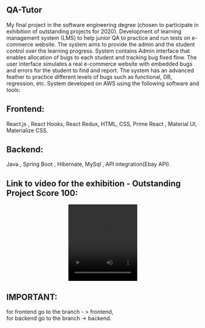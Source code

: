 ## QA-Tutor

My final project in the software engineering degree (chosen to participate in exhibition of outstanding projects for 2020). 
Development of learning management system (LMS) to help junior QA to practice and 
run tests on e-commerce website. The system aims to provide the admin and the 
student control over the learning progress. 
System contains Admin interface that enables allocation of bugs to each student and 
tracking bug fixed flow. The user interface simulates a real e-commerce website with 
embedded bugs and errors for the student to find and report. 
The system has an advanced feather to practice different levels of bugs such as 
functional, DB, regression, etc. 
System developed on AWS using the following software and tools:

## Frontend:
React.js , React Hooks, React Redux, HTML, CSS, Prime React , Material UI, Materialize CSS.

## Backend:
Java , Spring Boot , Hibernate, MySql , API integration(Ebay API).

## Link to video for the exhibition - Outstanding Project Score 100:
<p align="center">
<video src='https://www.youtube.com/watch?v=c8ycVGqO5sU' width='180' height='200'/>
</p>

## IMPORTANT:
for frontend go to the branch - > frontend,                                                                                                                                       
for backend go to the branch -> backend.



